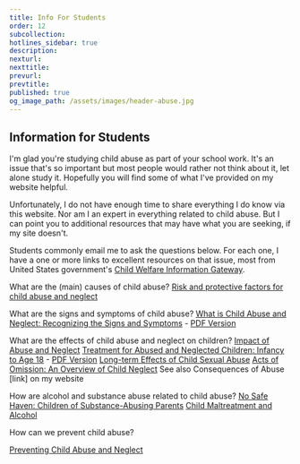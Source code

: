 ```yaml
---
title: Info For Students
order: 12
subcollection:
hotlines_sidebar: true
description:
nexturl:
nexttitle:
prevurl:
prevtitle:
published: true
og_image_path: /assets/images/header-abuse.jpg
---
```


## Information for Students

I'm glad you're studying child abuse as part of your school work. It's an issue that's so important but most people would rather not think about it, let alone study it. Hopefully you will find some of what I've provided on my website helpful.

Unfortunately, I do not have enough time to share everything I do know via this website. Nor am I an expert in everything related to child abuse. But I can point you to additional resources that may have what you are seeking, if my site doesn't.

Students commonly email me to ask the questions below. For each one, I have a one or more links to excellent resources on that issue, most from United States government's [Child Welfare Information Gateway](http://www.childwelfare.gov/).

What are the (main) causes of child abuse?
[Risk and protective factors for child abuse and neglect](https://www.childwelfare.gov/topics/can/factors/)

What are the signs and symptoms of child abuse?
[What is Child Abuse and Neglect: Recognizing the Signs and Symptoms](https://www.childwelfare.gov/pubs/factsheets/whatiscan/) - [PDF Version](http://www.childwelfare.gov/pubs/factsheets/whatiscan.pdf)

What are the effects of child abuse and neglect on children?
[Impact of Abuse and Neglect](http://www.childwelfare.gov/topics/can/impact/)
[Treatment for Abused and Neglected Children: Infancy to Age 18](http://www.childwelfare.gov/pubs/usermanuals/treatmen/index.cfm) - [PDF Version](https://www.childwelfare.gov/pubPDFs/treatmen.pdf)
[Long-term Effects of Child Sexual Abuse](https://www3.aifs.gov.au/cfca/publications/long-term-effects-child-sexual-abuse)
[Acts of Omission: An Overview of Child Neglect](https://www.childwelfare.gov/pubs/focus/acts/index.cfm)
See also Consequences of Abuse [link] on my website

How are alcohol and substance abuse related to child abuse?
[No Safe Haven: Children of Substance-Abusing Parents](http://www.casacolumbia.org/addiction-research/reports/no-safe-haven-children-substance-abusing-parents)
[Child Maltreatment and Alcohol](http://www.who.int/violence_injury_prevention/violence/world_report/factsheets/fs_child.pdf)

How can we prevent child abuse?

[Preventing Child Abuse and Neglect](https://www.childwelfare.gov/topics/preventing/)